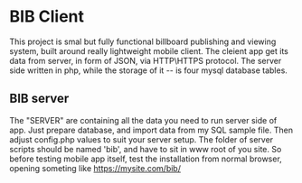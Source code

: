 # BIB Client
This project is smal but fully functional billboard publishing and viewing system, built around really lightweight mobile client. The cleient app get its data from server, in form of JSON, via HTTP\HTTPS protocol. The server side written in php, while the storage of it -- is four mysql database tables.
## BIB server 
The "SERVER" are containing all the data you need to run server side of app. Just prepare database, and import data from my SQL sample file. Then adjust config.php values to suit your server setup. The folder of server scripts should be named 'bib', and have to sit in www root of you site. So before testing mobile app itself, test the installation from normal browser, opening someting like https://mysite.com/bib/
